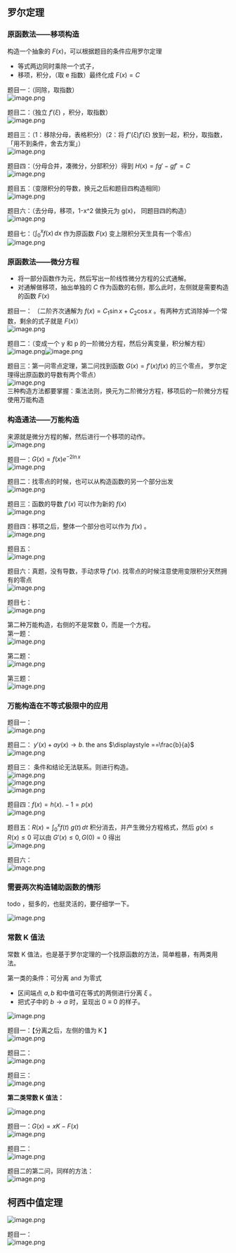 ## 罗尔定理

### 原函数法——移项构造

构造一个抽象的 $\displaystyle F(x)$，可以根据题目的条件应用罗尔定理

- 等式两边同时乘除一个式子，
- 移项，积分，（取 e 指数）最终化成 $\displaystyle F(x)=C$

题目一：（同除，取指数）  
![image.png](https://raw.githubusercontent.com/psychonaut1f/2025/main/825/20250314125611595.png)

题目二：（独立 $\displaystyle f'(\xi)$ ，积分，取指数）  
![image.png](https://raw.githubusercontent.com/psychonaut1f/2025/main/825/20250314125710278.png)

题目三：（1：移除分母，表格积分）（2：将 $\displaystyle f''(\xi)f'(\xi)$ 放到一起，积分，取指数，「用不到条件，舍去方案」）  
![image.png](https://raw.githubusercontent.com/psychonaut1f/2025/main/825/20250314125943918.png)

题目四：（分母合并，凑微分，分部积分）得到 $\displaystyle H(x)=fg'-gf'=C$  
![image.png](https://raw.githubusercontent.com/psychonaut1f/2025/main/825/20250314130931125.png)

题目五：（变限积分的导数，换元之后和题目四构造相同）  
![image.png](https://raw.githubusercontent.com/psychonaut1f/2025/main/825/20250314131916704.png)

题目六：（去分母，移项，1-x^2 做换元为 g(x)， 同题目四的构造）  
![image.png](https://raw.githubusercontent.com/psychonaut1f/2025/main/825/20250314132357118.png)

题目七：（$\displaystyle \int _{0}^{x} f(x)\, dx$ 作为原函数 $\displaystyle F(x)$ 变上限积分天生具有一个零点）  
![image.png](https://raw.githubusercontent.com/psychonaut1f/2025/main/825/20250314133442645.png)

### 原函数法——微分方程

- 将一部分函数作为元，然后写出一阶线性微分方程的公式通解。
- 对通解做移项，抽出单独的 $\displaystyle C$ 作为函数的右侧，那么此时，左侧就是需要构造的函数 $\displaystyle F(x)$

题目一：  （二阶齐次通解为 $\displaystyle f(x)=C_{1}\sin x+C_{2}\cos x$ 。有两种方式消除掉一个常数，剩余的式子就是 $\displaystyle F(x)$）  
![image.png](https://raw.githubusercontent.com/psychonaut1f/2025/main/825/20250314164416563.png)

题目二：（变成一个 y 和 p 的一阶微分方程，然后分离变量，积分解方程）  
![image.png](https://raw.githubusercontent.com/psychonaut1f/2025/main/825/20250314203949873.png)![image.png](https://raw.githubusercontent.com/psychonaut1f/2025/main/825/20250314211434924.png)

题目三：第一问零点定理，第二问找到函数 $\displaystyle G(x)=f'(x)f(x)$ 的三个零点， 罗尔定理得出原函数的导数有两个零点）  
![image.png](https://raw.githubusercontent.com/psychonaut1f/2025/main/825/20250314212205493.png)  
三种构造方法都要掌握：乘法法则，换元为二阶微分方程，移项后的一阶微分方程使用万能构造

### 构造通法——万能构造

来源就是微分方程的解，然后进行一个移项的动作。  
![image.png](https://raw.githubusercontent.com/psychonaut1f/2025/main/825/20250314215353264.png)

题目一：$\displaystyle G(x)=f(x)e^{-2\ln x}$  
![image.png](https://raw.githubusercontent.com/psychonaut1f/2025/main/825/20250315135759112.png)

题目二：找零点的时候，也可以从构造函数的另一个部分出发  
![image.png](https://raw.githubusercontent.com/psychonaut1f/2025/main/825/20250315140830156.png)

题目三：函数的导数 $\displaystyle f'(x)$ 可以作为新的 $\displaystyle f(x)$  
![image.png](https://raw.githubusercontent.com/psychonaut1f/2025/main/825/20250315142226440.png)

题目四：移项之后，整体一个部分也可以作为 $\displaystyle f(x)$ 。  
![image.png](https://raw.githubusercontent.com/psychonaut1f/2025/main/825/20250315142838200.png)

题目五：  
![image.png](https://raw.githubusercontent.com/psychonaut1f/2025/main/825/20250315143805275.png)

题目六：真题，没有导数，手动求导 $\displaystyle f'(x)$. 找零点的时候注意使用变限积分天然拥有的零点  
![image.png](https://raw.githubusercontent.com/psychonaut1f/2025/main/825/20250315144455918.png)

题目七：  
![image.png](https://raw.githubusercontent.com/psychonaut1f/2025/main/825/20250315144901834.png)


第二种万能构造，右侧的不是常数 0，而是一个方程。  
第一题：  
![image.png](https://raw.githubusercontent.com/psychonaut1f/2025/main/825/20250315145844048.png)

第二题：  
![image.png](https://raw.githubusercontent.com/psychonaut1f/2025/main/825/20250315150803041.png)

第三题：  
![image.png](https://raw.githubusercontent.com/psychonaut1f/2025/main/825/20250315153049362.png)

### 万能构造在不等式极限中的应用

题目一：  
![image.png](https://raw.githubusercontent.com/psychonaut1f/2025/main/825/20250315153510511.png)

题目二： $\displaystyle y'(x)+ay(x)\to b$. the ans $\displaystyle ==\frac{b}{a}$  
![image.png](https://raw.githubusercontent.com/psychonaut1f/2025/main/825/20250315153703847.png)

题目三： 条件和结论无法联系。则进行构造。  
![image.png](https://raw.githubusercontent.com/psychonaut1f/2025/main/825/20250315154100537.png)  
![image.png](https://raw.githubusercontent.com/psychonaut1f/2025/main/825/20250315154320020.png)  
![image.png](https://raw.githubusercontent.com/psychonaut1f/2025/main/825/20250315154427281.png)

题目四：$\displaystyle f(x)=h(x). -1=p(x)$  
![image.png](https://raw.githubusercontent.com/psychonaut1f/2025/main/825/20250315154543465.png)

题目五：$\displaystyle R(x)=\int _{0}^{x}f(t)\ g(t) \, dt$ 积分消去，并产生微分方程格式，然后 $\displaystyle g(x)\leq R(x)\leq 0$ 可以由 $\displaystyle G'(x)\leq 0,G(0)=0$ 得出  
![image.png](https://raw.githubusercontent.com/psychonaut1f/2025/main/825/20250315154830557.png)

题目六：  
![image.png](https://raw.githubusercontent.com/psychonaut1f/2025/main/825/20250315161656913.png)

### 需要两次构造辅助函数的情形

todo ，挺多的，也挺灵活的，要仔细学一下。

![image.png](https://raw.githubusercontent.com/psychonaut1f/2025/main/825/20250315181613334.png)

### 常数 K 值法

常数 K 值法，也是基于罗尔定理的一个找原函数的方法，简单粗暴，有两类用法。

第一类的条件：可分离 and 为零式

- 区间端点 $\displaystyle a,b$ 和中值可在等式的两侧进行分离 $\displaystyle \xi$ 。
- 把式子中的 $\displaystyle b\to a$ 时，呈现出 $\displaystyle 0\equiv 0$ 的样子。

![image.png](https://raw.githubusercontent.com/psychonaut1f/2025/main/825/20250315190627890.png)

题目一：【分离之后，左侧的值为 K 】  
![image.png](https://raw.githubusercontent.com/psychonaut1f/2025/main/825/20250315191224348.png)

题目二：  
![image.png](https://raw.githubusercontent.com/psychonaut1f/2025/main/825/20250317115514568.png)

题目三：  
![image.png](https://raw.githubusercontent.com/psychonaut1f/2025/main/825/20250317120218233.png)

**第二类常数 K 值法：**

![image.png](https://raw.githubusercontent.com/psychonaut1f/2025/main/825/20250315201215863.png)


题目一：$\displaystyle G(x)=xK-F(x)$  
![image.png](https://raw.githubusercontent.com/psychonaut1f/2025/main/825/20250315201822802.png)



题目二：  
![image.png](https://raw.githubusercontent.com/psychonaut1f/2025/main/825/20250317130600413.png)

题目二的第二问，同样的方法：  
![image.png](https://raw.githubusercontent.com/psychonaut1f/2025/main/825/20250317131306297.png)

## 柯西中值定理

![image.png](https://raw.githubusercontent.com/psychonaut1f/2025/main/825/20250315202440098.png)

题目一：  
![image.png](https://raw.githubusercontent.com/psychonaut1f/2025/main/825/20250316144323904.png)





